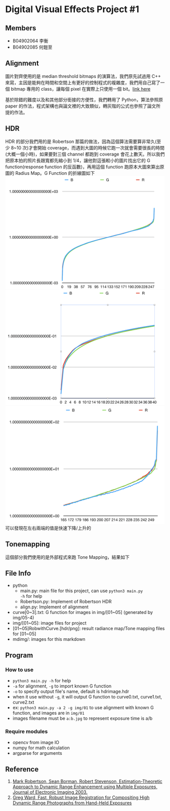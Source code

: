 # Digital Visual Effects Project #1

## Members

- B04902064 李衡
- B04902085 何鎧至

## Alignment

圖片對齊使用的是 median threshold bitmaps 的演算法，我們原先試過用 C++ 來寫，主因是能夠在時間和空間上有更好的控制程式的複雜度，我們用自己寫了一個 bitmap 專用的 class，讓每個 pixel 在實際上只使用一個 bit。[link here](https://github.com/henlium/medianThresholdBitmaps)

基於除錯的難度以及和其他部分銜接的方便性，我們轉用了 Python，算法參照原 paper 的作法，程式架構也與論文裡的大致類似，轉灰階的公式也參照了論文所提的作法。


## HDR

HDR 的部分我們用的是 Robertson 那篇的做法，因為這個算法需要算非常久(至少 8~10 次)才會開始 coverage，而遇到大圖的時候它跑一次就會需要很長的時間(大概一個小時)，如果要對三個 channel 都跑到 coverage 會花上數天。所以我們把原本拍的照片長跟寬都先縮小到 1/4，讓他對這張較小的圖片找出它的 G function(response function 的反函數)，再用這個 function 跑原本大圖來算出原圖的 Radius Map。G Function 的折線圖如下
![curveAll](mdimg/curveall.png)![curveLeft](mdimg/curveleft.png)![curveRight](mdimg/curveright.png)
可以發現在左右兩端的值是快速下降/上升的

## Tonemapping

這個部分我們使用的是外部程式來跑 Tone Mapping，結果如下

## File Info

- python
  - main.py: main file for this project, can use <code>python3 main.py -h</code> for help
  - Robertson.py: Implement of Robertson HDR
  - align.py: Implement of alignment
- curve[0~3].txt: G function for images in img/[01~05] (generated by img/05-4)
- img/[01~05]: image files for project
- [01~05]RobwithCurve.[hdr/png]: result radiance map/Tone mapping files for [01~05]
- mdimg/: images for this markdown

## Program

### How to use

- <code>python3 main.py -h</code> for help
- <code>-a</code> for alignment, <code>-g</code> to import known G function
- <code>-o</code> to specify output file's name, default is hdrimage.hdr
- when it use without <code>-g</code>, it will output G function to curve0.txt, curve1.txt, curve2.txt
- ex: <code>python3 main.py -a 2 -g img/01</code> to use alignment with known G function, and images are in <code>img/01</code>
- images filename must be <code>a:b.jpg</code> to represent exposure time is a/b

### Require modules

- opencv from image IO
- numpy for math calculation
- argparse for arguments

## Reference

1. [Mark Robertson, Sean Borman, Robert Stevenson, Estimation-Theoretic Approach to Dynamic Range Enhancement using Multiple Exposures, Journal of Electronic Imaging 2003.][1]
2. [Greg Ward, Fast, Robust Image Registration for Compositing High Dynamic Range Photographs from Hand-Held Exposures][2]

[1]:https://doi.org/10.1117/1.1557695
[2]:https://doi.org/10.1080/10867651.2003.10487583